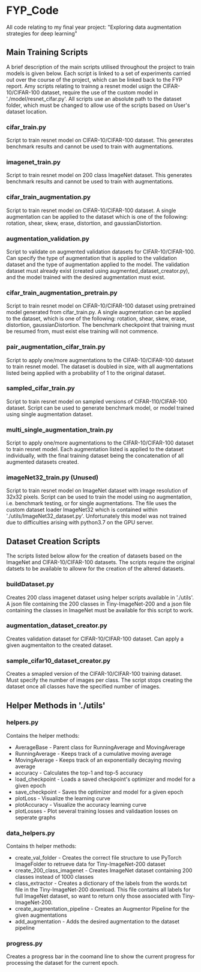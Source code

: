 # FYP_Code
All code relating to my final year project: "Exploring data augmentation strategies for deep learning"

## Main Training Scripts
A brief description of the main scripts utilised throughout the project to train models is given below. Each script is linked to a set of experiments carried out over the course of the project, which can be linked back to the FYP report. Amy scripts relating to trainng a resnet model usign the CIFAR-10/CIFAR-100 dataset, require the use of the custom model in './model/resnet_cifar.py'. All scripts use an absolute path to the dataset folder, which must be changed to allow use of the scripts based on User's dataset location.
### cifar_train.py
Script to train resnet model on CIFAR-10/CIFAR-100 dataset. This generates benchmark results and cannot be used to train with augmentations.

### imagenet_train.py
Script to train resnet model on 200 class ImageNet dataset. This generates benchmark results and cannot be used to train with augmentations.

### cifar_train_augmentation.py
Script to train resnet model on CIFAR-10/CIFAR-100 dataset. A single augmentation can be applied to the dataset which is one of the following: rotation, shear, skew, erase, distortion, and gaussianDistortion. 

### augmentation_validation.py
Script to validate on augmented validation datasets for CIFAR-10/CIFAR-100. Can specify the type of augmentation that is applied to the validation dataset and the type of augmentation applied to the model. The validation dataset must already exist (created using augmented_dataset_creator.py), and the model trained with the desired augmentation must exist.

### cifar_train_augmentation_pretrain.py
Script to train resnet model on CIFAR-10/CIFAR-100 dataset using pretrained model generated from cifar_train.py. A single augmentation can be applied to the dataset, which is one of the following: rotation, shear, skew, erase, distortion, gaussianDistortion. The benchmark checkpoint that training must be resumed from, must exist else training will not commence.

### pair_augmentation_cifar_train.py
Script to apply one/more augmentations to the CIFAR-10/CIFAR-100 dataset to train resnet model. The dataset is doubled in size, with all augmentations listed being applied with a probability of 1 to the original dataset.

### sampled_cifar_train.py
Script to train resnet model on sampled versions of CIFAR-110/CIFAR-100 dataset. Script can be used to generate benchmark model, or model trained using single augmentation dataset.

### multi_single_augmentation_train.py
Script to apply one/more augmentations to the CIFAR-10/CIFAR-100 dataset to train resnet model. Each augmentation listed is applied to the dataset individually, with the final training dataset being the concatenation of all augmented datasets created.

### imageNet32_train.py (Unused)
Script to train resnet model on ImageNet dataset with image resolution of 32x32 pixels. Script can be used to train the model using no augmentation, i.e. benchmark testing, or for single augmentations. The file uses the custom dataset loader ImageNet32 which is contained within './utils/ImageNet32_dataset.py'. Unfortunately this model was not trained due to difficulties arising with python3.7 on the GPU server.

## Dataset Creation Scripts
The scripts listed below allow for the creation of datasets based on the ImageNet and CIFAR-10/CIFAR-100 datasets. The scripts require the original datsets to be available to alloww for the creation of the altered datasets.

### buildDataset.py
Creates 200 class imagenet dataset using helper scripts available in './utils'. A json file containing the 200 classes in Tiny-ImageNet-200 and a json file containing the classes in ImageNet must be available for this script to work. 

### augmentation_dataset_creator.py
Creates validation dataset for CIFAR-10/CIFAR-100 dataset. Can apply a given augmentaiton to the created dataset.

### sample_cifar10_dataset_creator.py
Creates a smapled version of the CIFAR-10/CIFAR-100 training dataset. Must specify the number of images per class. The script stops creating the dataset once all classes have the specified number of images.

## Helper Methods in './utils'
### helpers.py
Contains the helper methods:
* AverageBase - Parent class for RunningAverage and MovingAverage
* RunningAverage - Keeps track of a cumulative moving average
* MovingAverage - Keeps track of an exponentially decaying moving average
* accuracy - Calculates the top-1 and top-5 accuracy
* load_checkpoint - Loads a saved checkpoint's optimizer and model for a given epoch
* save_checkpoint - Saves the optimizer and model for a given epoch
* plotLoss - Visualize the learning curve
* plotAccuracy - Visualize the accuracy learning curve
* plotLosses - Plot several training losses and validaation losses on seperate graphs

### data_helpers.py
Contains th helper methods:
* create_val_folder - Creates the correct file structure to use PyTorch ImageFolder to retrueve data for Tiny-ImageNet-200 dataset
* create_200_class_imagenet - Creates ImageNet dataset containing 200 classes instead of 1000 classes
* class_extractor - Creates a dictionary of the labels from the words.txt file in the Tiny-ImageNet-200 download. This file contains all labels for full ImageNet dataset, so want to return only those associated with Tiny-ImageNet-200.
* create_augmentation_pipeline - Creates an Augmentor Pipeline for the given augmentations
* add_augmentation - Adds the desired augmentation to the dataset pipeline

### progress.py
Creates a progress bar in the coomand line to show the current progress for processing the dataset for the current epoch.

